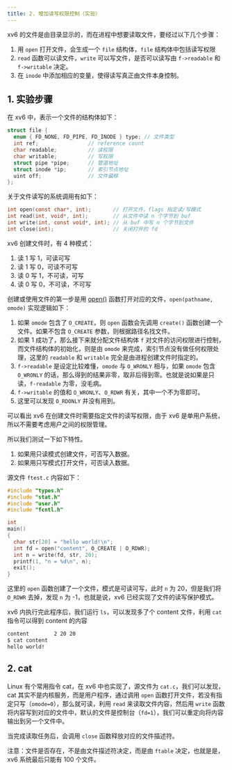 ```yaml
---
title: 2. 增加读写权限控制（实验）
---
```


xv6 的文件是由目录显示的，而在进程中想要读取文件，要经过以下几个步骤：

1. 用 `open` 打开文件，会生成一个 `file` 结构体，`file` 结构体中包括读写权限
2. `read` 函数可以读文件，`write` 可以写文件，是否可以读写由 `f->readable` 和 `f->writable` 决定。
3. 在 `inode` 中添加相应的变量，使得读写真正由文件本身控制。 

## 1. 实验步骤

在 xv6 中，表示一个文件的结构体如下：

```c
struct file {
  enum { FD_NONE, FD_PIPE, FD_INODE } type; // 文件类型
  int ref;                // reference count
  char readable;          // 读权限
  char writable;          // 写权限
  struct pipe *pipe;      // 管道地址
  struct inode *ip;       // 索引节点地址
  uint off;               // 文件偏移
};
```

关于文件读写的系统调用有如下：

```c
int open(const char*, int);       // 打开文件，flags 指定读/写模式
int read(int, void*, int);        // 从文件中读 n 个字节到 buf
int write(int, const void*, int); // 从 buf 中写 n 个字节到文件
int close(int);                   // 关闭打开的 fd
```

xv6 创建文件时，有 4 种模式：

1. 读 1 写 1，可读可写
2. 读 1 写 0，可读不可写
3. 读 0 写 1，不可读，可写
4. 读 0 写 0，不可读，不可写

创建或使用文件的第一步是用 [open()](https://github.com/professordeng/xv6-expansion/blob/dev/sysfile.c#L286) 函数打开对应的文件，`open(pathname, omode)` 实现逻辑如下：

1. 如果 `omode` 包含了 `O_CREATE`，则 `open` 函数会先调用 `create()` 函数创建一个文件。如果不包含 `O_CREATE` 参数，则根据路径名找文件。
2. 如果 1 成功了，那么接下来就分配文件结构体 `f` 对文件的访问权限进行控制，而文件结构体的初始化，则是由 `omode` 来完成，索引节点没有做任何权限处理，这里的 `readable` 和 `writable` 完全是由进程创建文件时指定的。
3. `f->readable` 是设定比较难懂，`omode` 与 `O_WRONLY` 相与，如果 `omode` 包含 `O_WRONLY` 的话，那么得到的结果非零，取非后得到零。也就是说如果是只读，`f-readable` 为零，没毛病。
4. `f->writable` 的值和 `O_WRONLY`、`O_RDWR` 有关，其中一个不为零即可。
5. 这里可以发现 `O_RDONLY` 并没有用到。

可以看出 xv6 在创建文件时需要指定文件的读写权限，由于 xv6 是单用户系统，所以不需要考虑用户之间的权限管理。

所以我们测试一下如下特性。

1. 如果用只读模式创建文件，可否写入数据。
2. 如果用只写模式打开文件，可否读入数据。

源文件 `ftest.c` 内容如下：

```c
#include "types.h"
#include "stat.h"
#include "user.h"
#include "fcntl.h"

int
main()
{
  char str[20] = "hello world!\n";
  int fd = open("content", O_CREATE | O_RDWR);
  int n = write(fd, str, 20);
  printf(1, "n = %d\n", n);
  exit();
}
```

这里的 `open` 函数创建了一个文件，模式是可读可写，此时 `n` 为 20，但是我们将 `O_RDWR` 去掉，发现 `n` 为 -1，也就是说，xv6 已经实现了文件的读写保护模式。

xv6 内执行完此程序后，我们运行 `ls`，可以发现多了个 content 文件，利用 `cat` 指令可以得到 content 的内容

```bash
content        2 20 20
$ cat content
hello world!
```

## 2. cat

Linux 有个常用指令 cat，在 xv6 中也实现了，源文件为 `cat.c`，我们可以发现，cat 其实不是内核服务，而是用户程序，通过调用 `open` 函数打开文件，若没有指定只写（`omode=0`），那么就可读，利用 `read` 来读取文件内容，然后用 `write` 函数将内容写到对应的文件中，默认的文件是控制台（`fd=1`），我们可以重定向将内容输出到另一个文件中。

当完成读取任务后，会调用 `close` 函数释放对应的文件描述符。

注意：文件是否存在，不是由文件描述符决定，而是由 `ftable` 决定，也就是是，xv6 系统最后只能有 100 个文件。